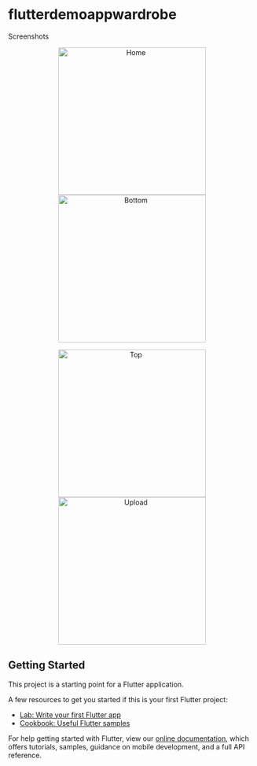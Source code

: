 # flutterdemoappwardrobe
Screenshots

<p align="center">
  <img src="../master/images/app_one.jpeg" width="300" title="Home">
  <img src="../master/images/app_two.jpeg" width="300" title="Bottom">
</p>

<p align="center">
  <img src="../master/images/app_three.jpeg" width="300" title="Top ">
  <img src="../master/images/app_four.jpeg" width="300" title="Upload">
</p>


## Getting Started

This project is a starting point for a Flutter application.

A few resources to get you started if this is your first Flutter project:



- [Lab: Write your first Flutter app](https://flutter.dev/docs/get-started/codelab)
- [Cookbook: Useful Flutter samples](https://flutter.dev/docs/cookbook)

For help getting started with Flutter, view our
[online documentation](https://flutter.dev/docs), which offers tutorials,
samples, guidance on mobile development, and a full API reference.
